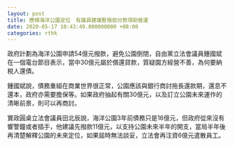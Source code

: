 ```yaml
---
layout: post
title: 應傾海洋公園定位　有議員建議暫撥部分款項助營運　
date: 2020-05-17 10:43:49.000000000 +08:00
categories: rthk
---
```


政府計劃為海洋公園申請54億元撥款，避免公園倒閉，自由黨立法會議員鍾國斌在一個電台節目表示，當中30億元屬於償還貸款，質疑園方經營不善，為何要納稅人還債。

鍾國斌說，債務重組在商業世界很正常，公園應該與銀行商討拖長還款期，還息不還本，政府亦需要擔保等。如果政府抽起有關30億元，以及訂立公園未來運作的清晰前景，則可以再商討。

實政圓桌立法會議員田北辰說，海洋公園3年前債務只是16億元，但政府從來沒有響警鐘或者插手，他建議先撥款11億元，以支持公園未來半年的開支，當局半年後再清楚解釋公園的未來定位，如果屆時無法談妥，立法會再注資6億元遣散員工。

